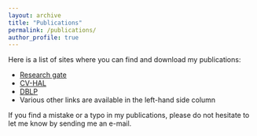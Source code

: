 ```yaml
---
layout: archive
title: "Publications"
permalink: /publications/
author_profile: true
---
```


Here is a list of sites where you can find and download my publications:
* [Research gate](https://www.researchgate.net/profile/Phuc-Ngo-4")
* [CV-HAL](https://cv.hal.science/Phuc-Ngo)
* [DBLP](https://dblp.org/pid/121/4065-1.html)
* Various other links are available in the left-hand side column

If you find a mistake or a typo in my publications, please do not hesitate to let me know by sending me an e-mail.
